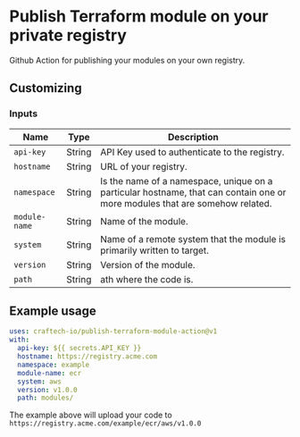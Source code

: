 # Publish Terraform module on your private registry
Github Action for publishing your modules on your own registry.

## Customizing
### Inputs

| Name          | Type   | Description                                                                                                                  |
|-------------- |--------|------------------------------------------------------------------------------------------------------------------------------|
| `api-key`     | String | API Key used to authenticate to the registry.                                                                                |
| `hostname`    | String | URL of your registry.                                                                                                        |
| `namespace`   | String | Is the name of a namespace, unique on a particular hostname, that can contain one or more modules that are somehow related.  |
| `module-name` | String | Name of the module.                                                                                                          |
| `system`      | String |Name of a remote system that the module is primarily written to target.                                                       |
| `version`     | String | Version of the module.                                                                                                       |
| `path`        | String | ath where the code is.                                                                                                       |

## Example usage
```yaml
uses: craftech-io/publish-terraform-module-action@v1
with:
  api-key: ${{ secrets.API_KEY }}
  hostname: https://registry.acme.com
  namespace: example
  module-name: ecr
  system: aws
  version: v1.0.0
  path: modules/
```

The example above will upload your code to `https://registry.acme.com/example/ecr/aws/v1.0.0`